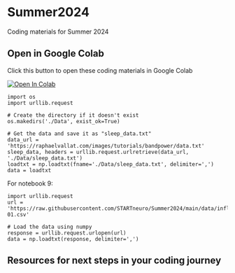 # Summer2024
Coding materials for Summer 2024
 

## Open in Google Colab
Click this button to open these coding materials in Google Colab

[![Open In Colab](https://colab.research.google.com/assets/colab-badge.svg)](https://colab.research.google.com/github/STARTneuro/Summer2024)


```
import os
import urllib.request

# Create the directory if it doesn't exist
os.makedirs('./Data', exist_ok=True)

# Get the data and save it as "sleep_data.txt"
data_url = 'https://raphaelvallat.com/images/tutorials/bandpower/data.txt'
sleep_data, headers = urllib.request.urlretrieve(data_url, './Data/sleep_data.txt')
loadtxt = np.loadtxt(fname='./Data/sleep_data.txt', delimiter=',')
data = loadtxt
```

For notebook 9:
```
import urllib.request
url = 'https://raw.githubusercontent.com/STARTneuro/Summer2024/main/data/inflammation-01.csv'

# Load the data using numpy
response = urllib.request.urlopen(url)
data = np.loadtxt(response, delimiter=',')

```

## Resources for next steps in your coding journey

